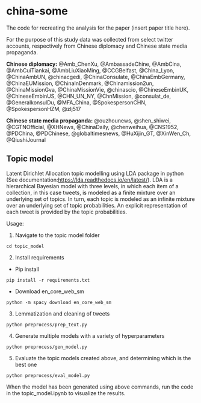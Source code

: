 # china-some
The code for recreating the analysis for the paper (insert paper title here).

For the purpose of this study data was collected from select twitter accounts, respectively from Chinese diplomacy and Chinese state media propaganda. 

**Chinese diplomacy:** @Amb_ChenXu, @AmbassadeChine, @AmbCina, @AmbCuiTiankai, @AmbLiuXiaoMing, @CCGBelfast, @China_Lyon, @ChinaAmbUN, @chinacgedi, @ChinaConsulate, @ChinaEmbGermany, @ChinaEUMission, @ChinaInDenmark, @Chinamission2un, @ChinaMissionGva, @ChinaMissionVie, @chinascio, @ChineseEmbinUK, @ChineseEmbinUS, @CHN_UN_NY, @ChnMission, @consulat_de, @GeneralkonsulDu, @MFA_China, @SpokespersonCHN, @SpokespersonHZM, @zlj517


**Chinese state media propaganda:** @ouzhounews, @shen_shiwei, @CGTNOfficial, @XHNews, @ChinaDaily, @chenweihua, @CNS1952, @PDChina, @PDChinese, @globaltimesnews, @HuXijin_GT, @XinWen_Ch, @QiushiJournal




## Topic model
Latent Dirichlet Allocation topic modelling using LDA package in python (See documentation:https://lda.readthedocs.io/en/latest/). 
LDA is a hierarchical Bayesian model with three levels, in which each item of a collection, in this case tweets, is modeled as a finite mixture over an underlying set of topics. In turn, each topic is modeled as an infinite mixture over an underlying set of topic probabilities. An explicit representation of each tweet is provided by the topic probabilities. 

Usage:
1.  Navigate to the topic model folder
```
cd topic_model
```

2. Install requirements
* Pip install
```
pip install -r requirements.txt
```
* Download en_core_web_sm
```
python -m spacy download en_core_web_sm
```

3. Lemmatization and cleaning of tweets
```
python preprocess/prep_text.py
```

4. Generate multiple models with a variety of hyperparameters  
```
python preprocess/gen_model.py
```

5. Evaluate the topic models created above, and determining which is the best one
```
python preprocess/eval_model.py
```

When the model has been generated using above commands, run the code in the topic_model.ipynb to visualize the results.



